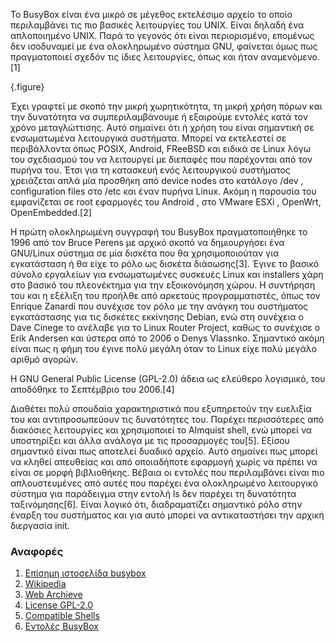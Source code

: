 Το BusyBox είναι ένα μικρό σε μέγεθος εκτελέσιμο αρχείο το οποίο περιλαμβάνει τις πιο βασικές λειτουργίες του UNIX. Είναι δηλαδή ένα απλοποιημένο UNIX. Παρά το γεγονός ότι είναι περιορισμένο, επομένως δεν ισοδυναμεί με ένα ολοκληρωμένο σύστημα GNU, φαίνεται όμως πως πραγματοποιεί  σχεδόν τις ίδιες λειτουργίες, όπως και ήταν αναμενόμενο.[1]

{.figure}

Έχει γραφτεί με σκοπό την μικρή χωρητικότητα, τη μικρή χρήση πόρων και την δυνατότητα να συμπεριλαμβάνουμε ή εξαιρούμε εντολές κατά τον χρόνο μεταγλώττισης. Αυτό σημαίνει ότι ή χρήση του είναι σημαντική σε ενσωματωμένα λειτουργικά συστήματα. Μπορεί να εκτελεστεί σε περιβάλλοντα όπως POSIX, Android, FReeBSD και ειδικά σε Linux λόγω του σχεδιασμού του να λειτουργεί με διεπαφές που παρέχονται από τον πυρήνα του. Έτσι για τη κατασκευή ενός λειτουργικού συστήματος χρειάζεται απλά μία προσθήκη από device nodes στο κατάλογο /dev , configuration files στο /etc και έναν πυρήνα Linux. Ακόμη η παρουσία του εμφανίζεται σε root εφαρμογές του Android , στο VMware ESXi , OpenWrt, OpenEmbedded.[2]

Η πρώτη ολοκληρωμένη συγγραφή του BusyBox πραγματοποιήθηκε το 1996 από τον Bruce Perens με αρχικό σκοπό να δημιουργήσει ένα GNU/Linux σύστημα  σε μία δισκέτα που θα χρησιμοποιούταν για εγκατάσταση ή θα είχε το ρόλο ως δισκέτα διάσωσης[3]. Έγινε το βασικό σύνολο εργαλείων για ενσωματωμένες  συσκευές Linux και installers χάρη στο βασικό του πλεονέκτημα για την εξοικονόμηση χώρου. Η συντήρηση του και η εξέλιξη του προήλθε από αρκετούς προγραμματιστές, όπως τον Enrique Zanardi που συνέχισε τον ρόλο με την ανάγκη του συστήματος εγκατάστασης για τις δισκέτες εκκίνησης  Debian, ενώ στη συνέχεια ο Dave Cinege το ανέλαβε για το Linux Router Project, καθώς το συνέχισε ο Erik Andersen και ύστερα από το 2006 ο Denys Vlassnko. Σημαντικό ακόμη είναι πως η φήμη του έγινε πολύ μεγάλη όταν το Linux είχε πολύ μεγάλο αριθμό αγορών.  

Η GNU General Public License (GPL-2.0) άδεια ως ελεύθερο λογισμικό, του αποδόθηκε το Σεπτέμβριο του 2006.[4]

Διαθέτει πολύ σπουδαία χαρακτηριστικά που εξυπηρετούν την ευελιξία του και αντιπροσωπεύουν τις δυνατότητες του. Παρέχει περισσότερες από διακόσιες λειτουργίες και χρησιμοποιεί το Almquist shell, ενώ μπορεί να υποστηρίξει και άλλα ανάλογα με τις προσαρμογές του[5]. Εξίσου σημαντικό είναι πως αποτελεί δυαδικό αρχείο. Αυτό σημαίνει πως μπορεί να κληθεί απευθείας και από οποιαδήποτε εφαρμογή χωρίς να πρέπει να είναι σε μορφή βιβλιοθήκης. Βέβαια οι εντολές που περιλαμβάνει είναι πιο απλουστευμένες από αυτές που παρέχει ένα ολοκληρωμένο λειτουργικό σύστημα για παράδειγμα στην εντολή ls δεν παρέχει τη δυνατότητα ταξινόμησης[6]. Είναι λογικό ότι, διαδραματίζει σημαντικό ρόλο στην έναρξη του συστήματος και για αυτό μπορεί να αντικαταστήσει την αρχική διεργασία init.

### Αναφορές

1. [Επίσημη ιστοσελίδα busybox](https://busybox.net/about.html)
2. [Wikipedia](https://en.wikipedia.org/wiki/BusyBox)
3. [Web Archieve](https://web.archive.org/web/20081209025021/http://www-128.ibm.com/developerworks/library/l-busybox/index.html)
4. [License GPL-2.0](https://lwn.net/Articles/202113/)
5. [Compatible Shells](https://web.archive.org/web/20100310193527/http://www.in-ulm.de/~mascheck/various/ash/#busybox)
6. [Εντολές BusyBox](https://www.busybox.net/downloads/BusyBox.html)
